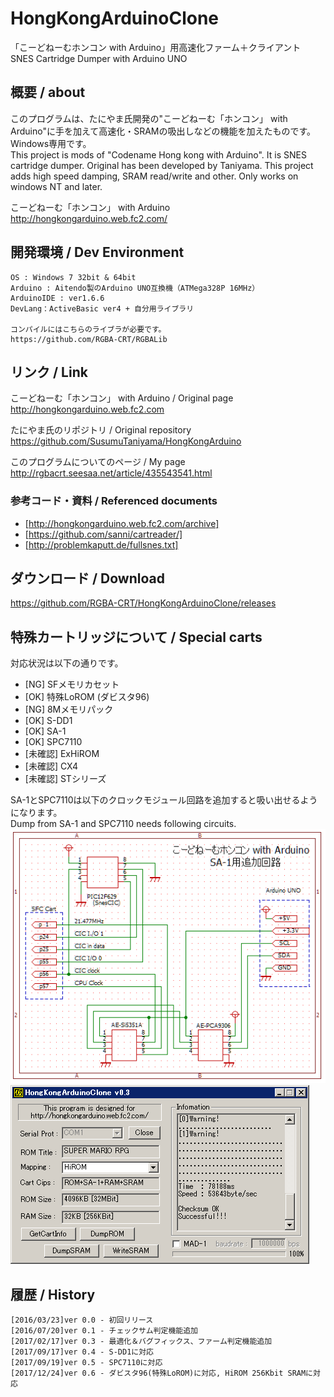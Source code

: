 # HongKongArduinoClone
「こーどねーむホンコン with Arduino」用高速化ファーム＋クライアント  
 SNES Cartridge Dumper with Arduino UNO

## 概要 / about
このプログラムは、たにやま氏開発の"こーどねーむ「ホンコン」 with Arduino"に手を加えて高速化・SRAMの吸出しなどの機能を加えたものです。Windows専用です。  
This project is mods of "Codename Hong kong with Arduino". It is SNES cartridge dumper. Original has been developed by Taniyama. This project adds high speed damping, SRAM read/write and other. Only works on windows NT and later.
  
こーどねーむ「ホンコン」 with Arduino  
<http://hongkongarduino.web.fc2.com/>
	
## 開発環境 / Dev Environment
	OS : Windows 7 32bit & 64bit
	Arduino : Aitendo製のArduino UNO互換機（ATMega328P 16MHz）
	ArduinoIDE : ver1.6.6
	DevLang：ActiveBasic ver4 + 自分用ライブラリ
	
	コンパイルにはこちらのライブラが必要です。
	https://github.com/RGBA-CRT/RGBALib


## リンク / Link
こーどねーむ「ホンコン」 with Arduino / Original page  
<http://hongkongarduino.web.fc2.com>

たにやま氏のリポジトリ / Original repository  
<https://github.com/SusumuTaniyama/HongKongArduino>

このプログラムについてのページ / My page  
<http://rgbacrt.seesaa.net/article/435543541.html>

### 参考コード・資料 / Referenced documents
 * 	[http://hongkongarduino.web.fc2.com/archive]  
 * 	[https://github.com/sanni/cartreader/]  
 * 	[http://problemkaputt.de/fullsnes.txt]  

## ダウンロード / Download
<https://github.com/RGBA-CRT/HongKongArduinoClone/releases>


## 特殊カートリッジについて / Special carts
対応状況は以下の通りです。
 * [NG] SFメモリカセット
 * [OK] 特殊LoROM (ダビスタ96)
 * [NG] 8Mメモリパック
 * [OK] S-DD1
 * [OK] SA-1
 * [OK] SPC7110
 * [未確認] ExHiROM
 * [未確認] CX4
 * [未確認] STシリーズ
 
SA-1とSPC7110は以下のクロックモジュール回路を追加すると吸い出せるようになります。  
Dump from SA-1 and SPC7110 needs following circuits.  
![回路図](https://raw.githubusercontent.com/RGBA-CRT/HongKongArduinoClone/master/SA1.png "回路図")   
![SS](https://raw.githubusercontent.com/RGBA-CRT/HongKongArduinoClone/master/SA1SS.png "SS")  　　　  　

## 履歴 / History
	[2016/03/23]ver 0.0 - 初回リリース
	[2016/07/20]ver 0.1 - チェックサム判定機能追加
	[2017/02/17]ver 0.3 - 最適化＆バグフィックス、ファーム判定機能追加
	[2017/09/17]ver 0.4 - S-DD1に対応
	[2017/09/19]ver 0.5 - SPC7110に対応
	[2017/12/24]ver 0.6 - ダビスタ96(特殊LoROM)に対応, HiROM 256Kbit SRAMに対応
